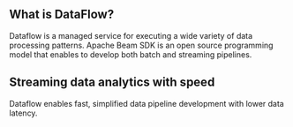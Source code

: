 ## What is DataFlow?
Dataflow is a managed service for executing a wide variety of data processing patterns. 
Apache Beam SDK is an open source programming model that enables to develop both batch and streaming pipelines.

## Streaming data analytics with speed
Dataflow enables fast, simplified data pipeline development with lower data latency.

##